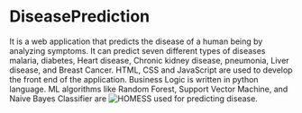 # DiseasePrediction
It is a web application that predicts the disease of a human being by analyzing symptoms. It can predict seven different types of diseases malaria, diabetes, Heart disease, Chronic
kidney disease, pneumonia, Liver disease, and Breast Cancer. HTML, CSS and JavaScript are used to develop the front end of the application. Business Logic is written in python language.
ML algorithms like Random Forest, Support Vector Machine, and Naive Bayes Classifier are ![HOMESS](https://user-images.githubusercontent.com/76028688/233829615-a20d681d-eb13-42a5-9354-fe0b752939b9.png)
used for predicting disease.
